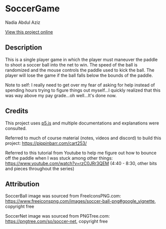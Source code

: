 # SoccerGame

Nadia Abdul Aziz

[View this project online](URL_FOR_THE_RUNNING_PROJECT)

## Description

This is a single player game in which the player must maneuver the paddle to shoot a soccer ball into the net to win. The speed of the ball is randomized and the mouse controls the paddle used to kick the ball. The player will lose the game if the ball falls below the bounds of the paddle. 

Note to self: I really need to get over my fear of asking for help instead of spending hours trying to figure things out myself...I quickly realized that this was way above my pay grade...oh well...It's done now.

## Credits

This project uses [p5.js](https://p5js.org) and multiple documentations and explanations were consulted.

Referred to much of course material (notes, videos and discord) to build this project: https://pippinbarr.com/cart253/ 

Referred to this tutorial from Youtube to help me figure out how to bounce off the paddle when I was stuck among other things: https://www.youtube.com/watch?v=rzC0JRr3QEM (4:40 - 8:30, other bits and pieces throughout the series)


## Attribution

SoccerBall image was sourced from FreeIconsPNG.com: https://www.freeiconspng.com/images/soccer-ball-png#google_vignette, copyright free

SoccerNet image was sourced from PNGTree.com: https://pngtree.com/so/soccer-net, copyright free
